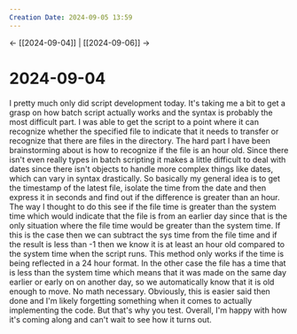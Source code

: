 ```yaml
---
Creation Date: 2024-09-05 13:59
---
```


<- [[2024-09-04]] | [[2024-09-06]]  ->

# 2024-09-04
I pretty much only did script development today. It's taking me a bit to get a grasp on how batch script actually works and the syntax is probably the most difficult part. I was able to get the script to a point where it can recognize whether the specified file to indicate that it needs to transfer or recognize that there are files in the directory. The hard part I have been brainstorming about is how to recognize if the file is an hour old. Since there isn't even really types in batch scripting it makes a little difficult to deal with dates since there isn't objects to handle more complex things like dates, which can vary in syntax drastically. So basically my general idea is to get the timestamp of the latest file, isolate the time from the date and then express it in seconds and find out if the difference is greater than an hour. The way I thought to do this see if the file time is greater than the system time which would indicate that the file is from an earlier day since that is the only situation where the file time would be greater than the system time. If this is the case then we can subtract the sys time from the file time and if the result is less than -1 then we know it is at least an hour old compared to the system time when the script runs. This method only works if the time is being reflected in a 24 hour format. In the other case the file has a time that is less than the system time which means that it was made on the same day earlier or early on on another day, so we automatically know that it is old enough to move. No math necessary. Obviously, this is easier said then done and I'm likely forgetting something when it comes to actually implementing the code. But that's why you test. Overall, I'm happy with how it's coming along and can't wait to see how it turns out.